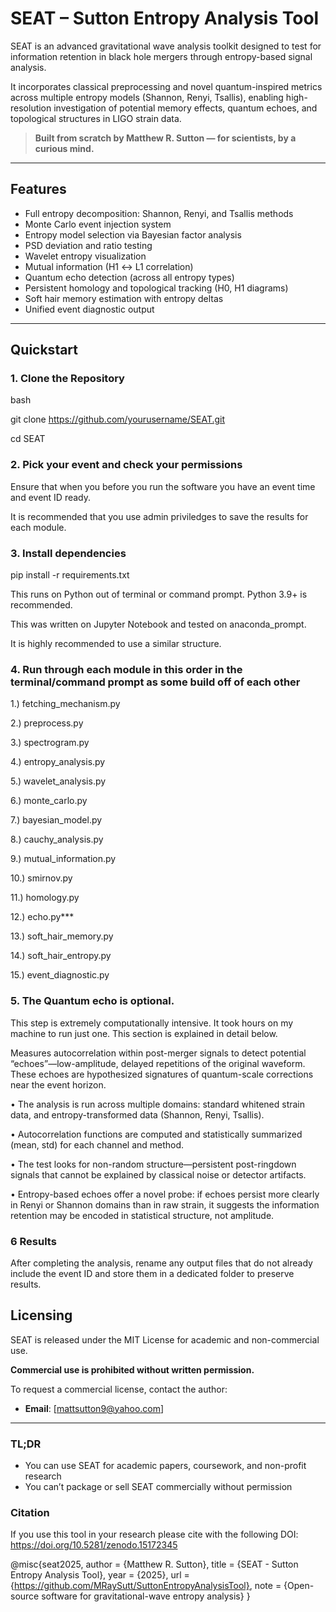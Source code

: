 # SEAT – Sutton Entropy Analysis Tool

SEAT is an advanced gravitational wave analysis toolkit designed to test for information retention in black hole mergers through entropy-based signal analysis.

It incorporates classical preprocessing and novel quantum-inspired metrics across multiple entropy models (Shannon, Renyi, Tsallis), enabling high-resolution investigation of potential memory effects, quantum echoes, and topological structures in LIGO strain data.

> **Built from scratch by Matthew R. Sutton — for scientists, by a curious mind.**

---

## Features

- Full entropy decomposition: Shannon, Renyi, and Tsallis methods
- Monte Carlo event injection system
- Entropy model selection via Bayesian factor analysis
- PSD deviation and ratio testing
- Wavelet entropy visualization
- Mutual information (H1 ↔ L1 correlation)
- Quantum echo detection (across all entropy types)
- Persistent homology and topological tracking (H0, H1 diagrams)
- Soft hair memory estimation with entropy deltas
- Unified event diagnostic output

---

## Quickstart

### 1. Clone the Repository

bash

git clone https://github.com/yourusername/SEAT.git

cd SEAT

### 2. Pick your event and check your permissions 

Ensure that when you before you run the software you have an event time and event ID ready.

It is recommended that you use admin priviledges to save the results for each module.


### 3. Install dependencies

pip install -r requirements.txt

This runs on Python out of terminal or command prompt. Python 3.9+ is recommended.

This was written on Jupyter Notebook and tested on anaconda_prompt.

It is highly recommended to use a similar structure.

### 4. Run through each module in this order in the terminal/command prompt as some build off of each other

1.) fetching_mechanism.py

2.) preprocess.py

3.) spectrogram.py

4.) entropy_analysis.py

5.) wavelet_analysis.py

6.) monte_carlo.py

7.) bayesian_model.py

8.) cauchy_analysis.py

9.) mutual_information.py

10.) smirnov.py

11.) homology.py

12.) echo.py***

13.) soft_hair_memory.py

14.) soft_hair_entropy.py

15.) event_diagnostic.py

### 5. The Quantum echo is optional.

This step is extremely computationally intensive. It took hours on my machine to run just one. This section is explained in detail below.

Measures autocorrelation within post-merger signals to detect potential “echoes”—low-amplitude, delayed repetitions of the original waveform. These echoes are hypothesized signatures of quantum-scale corrections near the event horizon.

• The analysis is run across multiple domains: standard whitened strain data, and entropy-transformed data (Shannon, Renyi, Tsallis).

• Autocorrelation functions are computed and statistically summarized (mean, std) for each channel and method.

• The test looks for non-random structure—persistent post-ringdown signals that cannot be explained by classical noise or detector artifacts.

• Entropy-based echoes offer a novel probe: if echoes persist more clearly in Renyi or Shannon domains than in raw strain, it suggests the information retention may be encoded in statistical structure, not amplitude.

### 6 Results

After completing the analysis, rename any output files that do not already include the event ID and store them in a dedicated folder to preserve results.

## Licensing

SEAT is released under the MIT License for academic and non-commercial use.

**Commercial use is prohibited without written permission.**

To request a commercial license, contact the author:
- **Email**: [mattsutton9@yahoo.com]

---

### TL;DR
- You can use SEAT for academic papers, coursework, and non-profit research
- You can’t package or sell SEAT commercially without permission

### Citation 
If you use this tool in your research please cite with the following DOI:
https://doi.org/10.5281/zenodo.15172345

@misc{seat2025,
author = {Matthew R. Sutton},
title = {SEAT - Sutton Entropy Analysis Tool},
year = {2025},
url = {https://github.com/MRaySutt/SuttonEntropyAnalysisTool},
note = {Open-source software for gravitational-wave entropy analysis}
}

